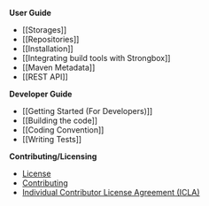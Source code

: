 **User Guide**
* [[Storages]]
* [[Repositories]]
* [[Installation]]
* [[Integrating build tools with Strongbox]]
* [[Maven Metadata]]
* [[REST API]]

**Developer Guide**
* [[Getting Started (For Developers)]]
* [[Building the code]]
* [[Coding Convention]]
* [[Writing Tests]]

**Contributing/Licensing**
* [License](https://github.com/strongbox/strongbox/blob/master/LICENSE)
* [Contributing](https://github.com/strongbox/strongbox/blob/master/CONTRIBUTING.md)
* [Individual Contributor License Agreement (ICLA)](https://github.com/strongbox/strongbox/blob/master/ICLA.md)

